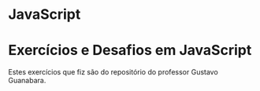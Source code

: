 # JavaScript
<h1>Exercícios e Desafios em JavaScript</h1>
<p>Estes exercícios que fiz são do repositório do professor Gustavo Guanabara.</p>
